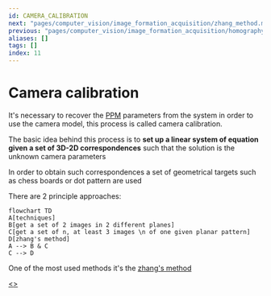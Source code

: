 ```yaml
---
id: CAMERA_CALIBRATION
next: "pages/computer_vision/image_formation_acquisition/zhang_method.md"
previous: "pages/computer_vision/image_formation_acquisition/homography.md"
aliases: []
tags: []
index: 11
---
```


# Camera calibration

It's necessary to recover the [PPM](pages/computer_vision/image_formation_acquisition/perspective_projection_matrix.md) parameters from the system in order to use the camera model, this process is called camera calibration.

The basic idea behind this process is to **set up a linear system of equation given a set of 3D-2D correspondences** such that the solution is the unknown camera parameters

In order to obtain such correspondences a set of geometrical targets such as chess boards or dot pattern are used

There are 2 principle approaches:

```mermaid
flowchart TD
A[techniques]
B[get a set of 2 images in 2 different planes]
C[get a set of n, at least 3 images \n of one given planar pattern]
D[zhang's method]
A --> B & C
C --> D
```

One of the most used methods it's the [zhang's method](pages/computer_vision/image_formation_acquisition/zhang_method.md)

[<](pages/computer_vision/image_formation_acquisition/homography.md)[>](pages/computer_vision/image_formation_acquisition/zhang_method.md)

